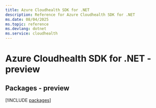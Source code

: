 ```yaml
---
title: Azure Cloudhealth SDK for .NET
description: Reference for Azure Cloudhealth SDK for .NET
ms.date: 08/04/2025
ms.topic: reference
ms.devlang: dotnet
ms.service: cloudhealth
---
```

# Azure Cloudhealth SDK for .NET - preview
## Packages - preview
[!INCLUDE [packages](cloudhealth-index.md)]